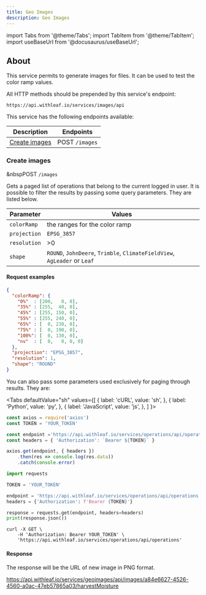 ```yaml
---
title: Geo Images
description: Geo Images
---
```


import Tabs from '@theme/Tabs';
import TabItem from '@theme/TabItem';
import useBaseUrl from '@docusaurus/useBaseUrl';

<!-- the following links are referenced throughout this document -->
[1]: #create-images

## About

This service permits to generate images for files. It can be used to test the color ramp values.

All HTTP methods should be prepended by this service's endpoint:

```
https://api.withleaf.io/services/images/api
```

This service has the following endpoints available:

Description | Endpoints
--- | ---
[Create images][1] | <span class="badge badge--success">POST</span> `/images`

### Create images

&nbsp<span class="badge badge--success">POST</span>  `/images`

Gets a paged list of operations that belong to the current logged in user. It is
possible to filter the results by passing some query parameters. They are listed
below.

| Parameter | Values
| - | - |
| `colorRamp` | the ranges for the color ramp |
| `projection` | `EPSG_3857`|
| `resolution` | >0|
| `shape` | `ROUND`, `JohnDeere`, `Trimble`, `ClimateFieldView`, `AgLeader` or `Leaf`|

#### Request examples

```json
{
  "colorRamp": {
    "0%"  : [200,   0, 0],
    "35%" : [255,  40, 0],
    "45%" : [255, 150, 0],
    "55%" : [255, 240, 0],
    "65%" : [  0, 230, 0],
    "75%" : [  0, 190, 0],
    "100%": [  0, 130, 0],
    "nv"  : [  0,   0, 0, 0]
  },
  "projection": "EPSG_3857",
  "resolution": 1,
  "shape": "ROUND"
}
```

You can also pass some parameters used exclusively for paging through results.
They are:

<Tabs
  defaultValue="sh"
  values={[
    { label: 'cURL', value: 'sh', },
    { label: 'Python', value: 'py', },
    { label: 'JavaScript', value: 'js', },
  ]
}>
  <TabItem value="js">

  ```js
  const axios = require('axios')
  const TOKEN = 'YOUR_TOKEN'

  const endpoint ='https://api.withleaf.io/services/operations/api/operations'
  const headers = { 'Authorization': `Bearer ${TOKEN}` }

  axios.get(endpoint, { headers })
      .then(res => console.log(res.data))
      .catch(console.error)
  ```

  </TabItem>
  <TabItem value="py">

  ```python
  import requests

  TOKEN = 'YOUR_TOKEN'

  endpoint = 'https://api.withleaf.io/services/operations/api/operations'
  headers = {'Authorization': f'Bearer {TOKEN}'}

  response = requests.get(endpoint, headers=headers)
  print(response.json())
  ```

  </TabItem>
  <TabItem value="sh">

  ```shell
  curl -X GET \
      -H 'Authorization: Bearer YOUR_TOKEN' \
      'https://api.withleaf.io/services/operations/api/operations'
  ```

  </TabItem>
</Tabs>


#### Response

The response will be the URL of new image in PNG format.

https://api.withleaf.io/services/geoimages/api/images/a84e6627-4526-4560-a0ac-47eb57865a03/harvestMoisture
